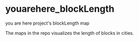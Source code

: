 # youarehere_blockLength
you are here project's blockLength map

The maps in the repo visualizes the length of blocks in cities.
